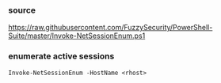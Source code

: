 ### source
https://raw.githubusercontent.com/FuzzySecurity/PowerShell-Suite/master/Invoke-NetSessionEnum.ps1  

### enumerate active sessions
```
Invoke-NetSessionEnum -HostName <rhost>
```

